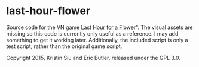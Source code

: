 # last-hour-flower
Source code for the VN game [Last Hour for a Flower"](http://www.algorithmicallyanimated.com/games/lasthour/). The visual assets are missing so this code is currently only useful as a reference. I may add something to get it working later. Additionally, the included script is only a test script, rather than the original game script.

Copyright 2015, Kristin Siu and Eric Butler, released under the GPL 3.0.
